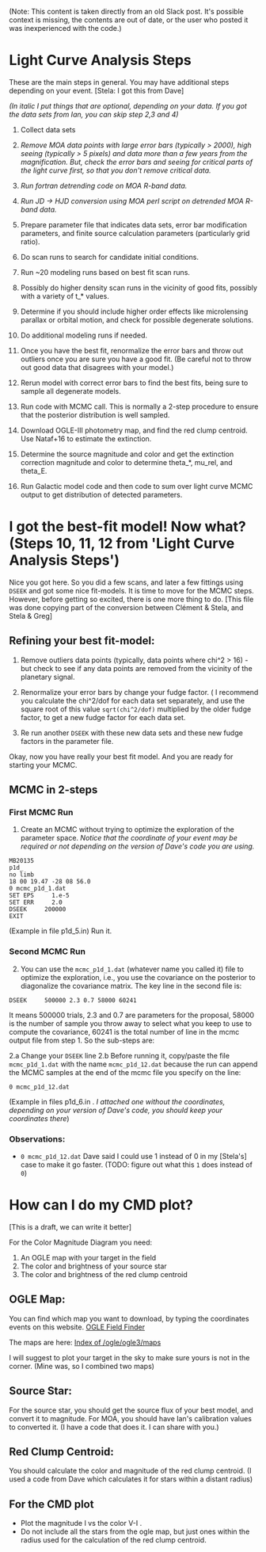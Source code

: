(Note: This content is taken directly from an old Slack post. It's possible context is missing, the contents are out of date, or the user who posted it was inexperienced with the code.)

# Light Curve Analysis Steps

These are the main steps in general. You may have additional steps depending on your event. [Stela: I got this from Dave]

*(In italic I put things that are optional, depending on your data. If you got the data sets from Ian, you can skip step 2,3 and 4)*

1. Collect data sets

2. *Remove MOA data points with large error bars (typically > 2000), high seeing (typically > 5 pixels) and data more than a few years from the magnification. But, check the error bars and seeing for critical parts of the light curve first, so that you don't remove critical data.*

3. *Run fortran detrending code on MOA R-band data.*

4. *Run JD -> HJD conversion using MOA perl script on detrended MOA R-band data.*

5. Prepare parameter file that indicates data sets, error bar modification parameters, and finite source calculation parameters (particularly grid ratio).

6. Do scan runs to search for candidate initial conditions.

7. Run ~20 modeling runs based on best fit scan runs.

8. Possibly do higher density scan runs in the vicinity of good fits, possibly with a variety of t_* values.

9. Determine if you should include higher order effects like microlensing parallax or orbital motion, and check for possible degenerate solutions.

10. Do additional modeling runs if needed.

11. Once you have the best fit, renormalize the error bars and throw out outliers once you are sure you have a good fit. (Be careful not to throw out good data that disagrees with your model.)

12. Rerun model with correct error bars to find the best fits, being sure to sample all degenerate models.

13. Run code with MCMC call. This is normally a 2-step procedure to ensure that the posterior distribution is well sampled.

14. Download OGLE-III photometry map, and find the red clump centroid. Use Nataf+16 to estimate the extinction.

15. Determine the source magnitude and color and get the extinction correction magnitude and color to determine theta_*, mu_rel, and theta_E.

16. Run Galactic model code and then code to sum over light curve MCMC output to get distribution of detected parameters.

# I got the best-fit model! Now what? (Steps 10, 11, 12 from 'Light Curve Analysis Steps')

Nice you got here. So you did a few scans, and later a few fittings using `DSEEK` and got some nice fit-models. It is time to move for the MCMC steps. However, before getting so excited, there is one more thing to do. [This file was done copying part of the conversion between Clément & Stela, and Stela & Greg]

## Refining your best fit-model:

1. Remove outliers data points (typically, data points where chi^2 > 16) - but check to see if any data points are removed from the vicinity of the planetary signal.

2. Renormalize your error bars by change your fudge factor. ( I recommend you calculate the chi^2/dof for each data set separately, and use the square root of this value `sqrt(chi^2/dof)` multiplied by the older fudge factor, to get a new fudge factor for each data set.

3. Re run another `DSEEK` with these new data sets and these new fudge factors in the parameter file.

Okay, now you have really your best fit model. And you are ready for starting your MCMC.

## MCMC in 2-steps

### First MCMC Run
1. Create an MCMC without trying to optimize the exploration of the parameter space. *Notice that the coordinate of your event may be required or not depending on the version of Dave's code you are using.*

```
MB20135
p1d_
no limb
18 00 19.47 -28 08 56.0
0 mcmc_p1d_1.dat
SET EPS     1.e-5
SET ERR     2.0
DSEEK     200000
EXIT
```

(Example in file p1d_5.in)
Run it.

### Second MCMC Run
2. You can use the `mcmc_p1d_1.dat` (whatever name you called it) file to optimize the exploration, i.e., you use the covariance on the posterior to diagonalize the covariance matrix. The key line in the second file is:

```
DSEEK     500000 2.3 0.7 58000 60241
```

It means 500000 trials, 2.3 and 0.7 are parameters for the proposal, 58000 is the number of sample you throw away to select what you keep to use to compute the covariance, 60241 is the total number of line in the mcmc output file from step 1. So the sub-steps are:

2.a Change your `DSEEK` line
2.b Before running it, copy/paste the file `mcmc_p1d_1.dat` with the name `mcmc_p1d_12.dat` because the run can append the MCMC samples at the end of the mcmc file you specify on the line:

```
0 mcmc_p1d_12.dat
```

(Example in files p1d_6.in . *I attached one without the coordinates, depending on your version of Dave's code, you should keep your coordinates there*)

### Observations:
- `0 mcmc_p1d_12.dat` Dave said I could use 1 instead of 0 in my [Stela's] case to make it go faster. (TODO: figure out what this `1` does instead of `0`)

# How can I do my CMD plot?

[This is a draft, we can write it better]

For the Color Magnitude Diagram you need:

1. An OGLE map with your target in the field
2. The color and brightness of your source star
3. The color and brightness of the red clump centroid

## OGLE Map:
You can find which map you want to download, by typing the coordinates events on this website.
[OGLE Field Finder](http://ogle.astrouw.edu.pl/radec2field.html)

The maps are here:
[Index of /ogle/ogle3/maps](http://www.astrouw.edu.pl/ogle/ogle3/maps/)

I will suggest to plot your target in the sky to make sure yours is not in the corner. (Mine was, so I combined two maps)

## Source Star:
For the source star, you should get the source flux of your best model, and convert it to magnitude. For MOA, you should have Ian's calibration values to converted it.
(I have a code that does it. I can share with you.)

## Red Clump Centroid:
You should calculate the color and magnitude of the red clump centroid. (I used a code from Dave which calculates it for stars within a distant radius)

## For the CMD plot
- Plot the magnitude I vs the color V-I .
- Do not include all the stars from the ogle map, but just ones within the radius used for the calculation of the red clump centroid.
